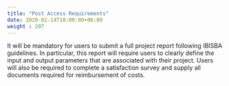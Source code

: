 ```yaml
---
title: "Post Access Requirements"
date: 2020-02-14T10:00:00+06:00
weight : 207
---
```


It will be mandatory for users to submit a full project report following IBISBA guidelines. 
In particular, this report will require users to clearly define the input and output parameters that are associated with their project. 
Users will also be required to complete a satisfaction survey and supply all documents required for reimbursement of costs. 
